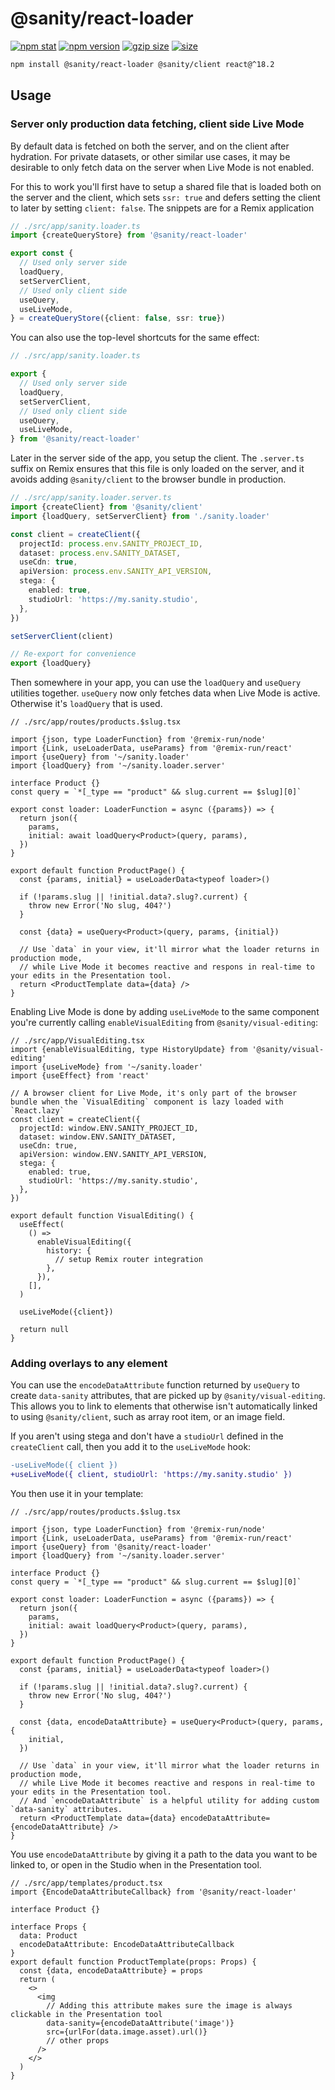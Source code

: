 # @sanity/react-loader

[![npm stat](https://img.shields.io/npm/dm/@sanity/react-loader.svg?style=flat-square)](https://npm-stat.com/charts.html?package=@sanity/react-loader)
[![npm version](https://img.shields.io/npm/v/@sanity/react-loader.svg?style=flat-square)](https://www.npmjs.com/package/@sanity/react-loader)
[![gzip size][gzip-badge]][bundlephobia]
[![size][size-badge]][bundlephobia]

```sh
npm install @sanity/react-loader @sanity/client react@^18.2
```

## Usage

### Server only production data fetching, client side Live Mode

By default data is fetched on both the server, and on the client after hydration.
For private datasets, or other similar use cases, it may be desirable to only fetch data on the server when Live Mode is not enabled.

For this to work you'll first have to setup a shared file that is loaded both on the server and the client, which sets `ssr: true` and defers setting the client to later by setting `client: false`. The snippets are for a Remix application

```ts
// ./src/app/sanity.loader.ts
import {createQueryStore} from '@sanity/react-loader'

export const {
  // Used only server side
  loadQuery,
  setServerClient,
  // Used only client side
  useQuery,
  useLiveMode,
} = createQueryStore({client: false, ssr: true})
```

You can also use the top-level shortcuts for the same effect:

```ts
// ./src/app/sanity.loader.ts

export {
  // Used only server side
  loadQuery,
  setServerClient,
  // Used only client side
  useQuery,
  useLiveMode,
} from '@sanity/react-loader'
```

Later in the server side of the app, you setup the client. The `.server.ts` suffix on Remix ensures that this file is only loaded on the server, and it avoids adding `@sanity/client` to the browser bundle in production.

```ts
// ./src/app/sanity.loader.server.ts
import {createClient} from '@sanity/client'
import {loadQuery, setServerClient} from './sanity.loader'

const client = createClient({
  projectId: process.env.SANITY_PROJECT_ID,
  dataset: process.env.SANITY_DATASET,
  useCdn: true,
  apiVersion: process.env.SANITY_API_VERSION,
  stega: {
    enabled: true,
    studioUrl: 'https://my.sanity.studio',
  },
})

setServerClient(client)

// Re-export for convenience
export {loadQuery}
```

Then somewhere in your app, you can use the `loadQuery` and `useQuery` utilities together. `useQuery` now only fetches data when Live Mode is active. Otherwise it's `loadQuery` that is used.

```tsx
// ./src/app/routes/products.$slug.tsx

import {json, type LoaderFunction} from '@remix-run/node'
import {Link, useLoaderData, useParams} from '@remix-run/react'
import {useQuery} from '~/sanity.loader'
import {loadQuery} from '~/sanity.loader.server'

interface Product {}
const query = `*[_type == "product" && slug.current == $slug][0]`

export const loader: LoaderFunction = async ({params}) => {
  return json({
    params,
    initial: await loadQuery<Product>(query, params),
  })
}

export default function ProductPage() {
  const {params, initial} = useLoaderData<typeof loader>()

  if (!params.slug || !initial.data?.slug?.current) {
    throw new Error('No slug, 404?')
  }

  const {data} = useQuery<Product>(query, params, {initial})

  // Use `data` in your view, it'll mirror what the loader returns in production mode,
  // while Live Mode it becomes reactive and respons in real-time to your edits in the Presentation tool.
  return <ProductTemplate data={data} />
}
```

Enabling Live Mode is done by adding `useLiveMode` to the same component you're currently calling `enableVisualEditing` from `@sanity/visual-editing`:

```tsx
// ./src/app/VisualEditing.tsx
import {enableVisualEditing, type HistoryUpdate} from '@sanity/visual-editing'
import {useLiveMode} from '~/sanity.loader'
import {useEffect} from 'react'

// A browser client for Live Mode, it's only part of the browser bundle when the `VisualEditing` component is lazy loaded with `React.lazy`
const client = createClient({
  projectId: window.ENV.SANITY_PROJECT_ID,
  dataset: window.ENV.SANITY_DATASET,
  useCdn: true,
  apiVersion: window.ENV.SANITY_API_VERSION,
  stega: {
    enabled: true,
    studioUrl: 'https://my.sanity.studio',
  },
})

export default function VisualEditing() {
  useEffect(
    () =>
      enableVisualEditing({
        history: {
          // setup Remix router integration
        },
      }),
    [],
  )

  useLiveMode({client})

  return null
}
```

### Adding overlays to any element

You can use the `encodeDataAttribute` function returned by `useQuery` to create `data-sanity` attributes, that are picked up by `@sanity/visual-editing`.
This allows you to link to elements that otherwise isn't automatically linked to using `@sanity/client`, such as array root item, or an image field.

If you aren't using stega and don't have a `studioUrl` defined in the `createClient` call, then you add it to the `useLiveMode` hook:

```diff
-useLiveMode({ client })
+useLiveMode({ client, studioUrl: 'https://my.sanity.studio' })
```

You then use it in your template:

```tsx
// ./src/app/routes/products.$slug.tsx

import {json, type LoaderFunction} from '@remix-run/node'
import {Link, useLoaderData, useParams} from '@remix-run/react'
import {useQuery} from '@sanity/react-loader'
import {loadQuery} from '~/sanity.loader.server'

interface Product {}
const query = `*[_type == "product" && slug.current == $slug][0]`

export const loader: LoaderFunction = async ({params}) => {
  return json({
    params,
    initial: await loadQuery<Product>(query, params),
  })
}

export default function ProductPage() {
  const {params, initial} = useLoaderData<typeof loader>()

  if (!params.slug || !initial.data?.slug?.current) {
    throw new Error('No slug, 404?')
  }

  const {data, encodeDataAttribute} = useQuery<Product>(query, params, {
    initial,
  })

  // Use `data` in your view, it'll mirror what the loader returns in production mode,
  // while Live Mode it becomes reactive and respons in real-time to your edits in the Presentation tool.
  // And `encodeDataAttribute` is a helpful utility for adding custom `data-sanity` attributes.
  return <ProductTemplate data={data} encodeDataAttribute={encodeDataAttribute} />
}
```

You use `encodeDataAttribute` by giving it a path to the data you want to be linked to, or open in the Studio when in the Presentation tool.

```tsx
// ./src/app/templates/product.tsx
import {EncodeDataAttributeCallback} from '@sanity/react-loader'

interface Product {}

interface Props {
  data: Product
  encodeDataAttribute: EncodeDataAttributeCallback
}
export default function ProductTemplate(props: Props) {
  const {data, encodeDataAttribute} = props
  return (
    <>
      <img
        // Adding this attribute makes sure the image is always clickable in the Presentation tool
        data-sanity={encodeDataAttribute('image')}
        src={urlFor(data.image.asset).url()}
        // other props
      />
    </>
  )
}
```

[gzip-badge]: https://img.shields.io/bundlephobia/minzip/@sanity/react-loader?label=gzip%20size&style=flat-square
[size-badge]: https://img.shields.io/bundlephobia/min/@sanity/react-loader?label=size&style=flat-square
[bundlephobia]: https://bundlephobia.com/package/@sanity/react-loader

